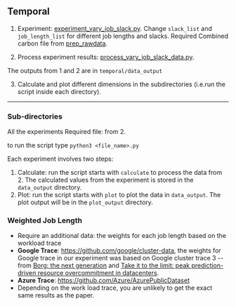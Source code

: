 ## Temporal
1. Experiment: [experiment_vary_job_slack.py](experiment_vary_job_slack.py). Change ```slack_list``` and ```job_length_list``` for different job lengths and slacks. Required Combined carbon file from [prep_rawdata](../prep_rawdata). 

2. Process experiment results: [process_vary_job_slack_data.py](process_vary_job_slack_data.py). 

The outputs from 1 and 2 are in ```temporal/data_output```

3. Calculate and plot different dimensions in the subdirectories (i.e.run the script inside each directory).

***
### Sub-directories
All the experiments Required file: from 2.

to run the script type ```python3 <file_name>.py```

Each experiment involves two steps:
1. Calculate: run the script starts with ```calculate``` to process the data from 2. The calculated values from the experiment is stored in the ```data_output``` directory.
2. Plot: run the script starts with ```plot``` to plot the data in ```data_output```. The plot output will be in the ```plot_output``` directory.


### Weighted Job Length
* Require an additional data: the weights for each job length based on the workload trace 
* **Google Trace**: https://github.com/google/cluster-data, the weights for Google trace in our experiment was based on Google cluster trace 3 --  from [Borg: the next generation](https://dl.acm.org/doi/10.1145/3342195.3387517) and [Take it to the limit: peak prediction-driven resource overcommitment in datacenters](https://dl.acm.org/doi/10.1145/3447786.3456259).
* **Azure Trace**: https://github.com/Azure/AzurePublicDataset
* Depending on the work load trace, you are unlikely to get the exact same results as the paper.